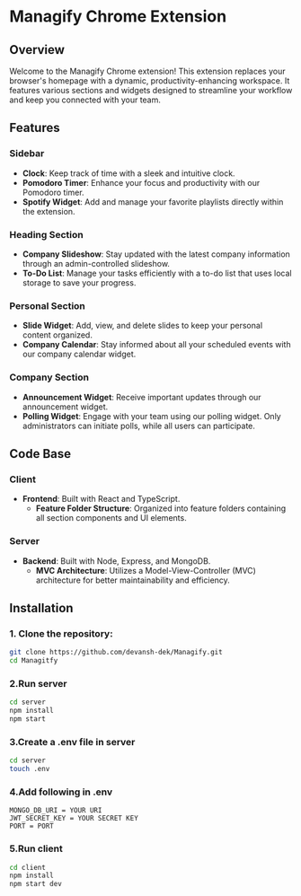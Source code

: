 # Managify Chrome Extension

## Overview

Welcome to the Managify Chrome extension! This extension replaces your browser's homepage with a dynamic, productivity-enhancing workspace. It features various sections and widgets designed to streamline your workflow and keep you connected with your team.

## Features

### Sidebar
- **Clock**: Keep track of time with a sleek and intuitive clock.
- **Pomodoro Timer**: Enhance your focus and productivity with our Pomodoro timer.
- **Spotify Widget**: Add and manage your favorite playlists directly within the extension.

### Heading Section
- **Company Slideshow**: Stay updated with the latest company information through an admin-controlled slideshow.
- **To-Do List**: Manage your tasks efficiently with a to-do list that uses local storage to save your progress.

### Personal Section
- **Slide Widget**: Add, view, and delete slides to keep your personal content organized.
- **Company Calendar**: Stay informed about all your scheduled events with our company calendar widget.

### Company Section
- **Announcement Widget**: Receive important updates through our announcement widget.
- **Polling Widget**: Engage with your team using our polling widget. Only administrators can initiate polls, while all users can participate.

## Code Base

### Client
- **Frontend**: Built with React and TypeScript.
  - **Feature Folder Structure**: Organized into feature folders containing all section components and UI elements.
  
### Server
- **Backend**: Built with Node, Express, and MongoDB.
  - **MVC Architecture**: Utilizes a Model-View-Controller (MVC) architecture for better maintainability and efficiency.

## Installation

### 1. Clone the repository:

```bash
git clone https://github.com/devansh-dek/Managify.git
cd Managitfy
```

### 2.Run server
```bash
cd server
npm install
npm start
```
### 3.Create a .env file in server
```bash
cd server
touch .env
```
### 4.Add following in .env
```.env
MONGO_DB_URI = YOUR URI
JWT_SECRET_KEY = YOUR SECRET KEY
PORT = PORT
```
### 5.Run client
```bash
cd client
npm install
npm start dev
```



